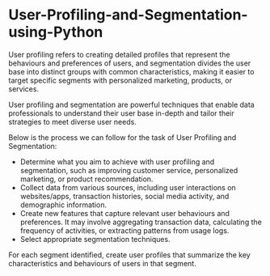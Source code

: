 # User-Profiling-and-Segmentation-using-Python

User profiling refers to creating detailed profiles that represent the behaviours and preferences of users, and segmentation divides the user base into distinct groups with common characteristics, making it easier to target specific segments with personalized marketing, products, or services.

User profiling and segmentation are powerful techniques that enable data professionals to understand their user base in-depth and tailor their strategies to meet diverse user needs. 

Below is the process we can follow for the task of User Profiling and Segmentation:
- Determine what you aim to achieve with user profiling and segmentation, such as improving customer service, personalized marketing, or product recommendation.
- Collect data from various sources, including user interactions on websites/apps, transaction histories, social media activity, and demographic information.
- Create new features that capture relevant user behaviours and preferences. It may involve aggregating transaction data, calculating the frequency of activities, or extracting patterns from usage logs.
- Select appropriate segmentation techniques.
  
For each segment identified, create user profiles that summarize the key characteristics and behaviours of users in that segment.
